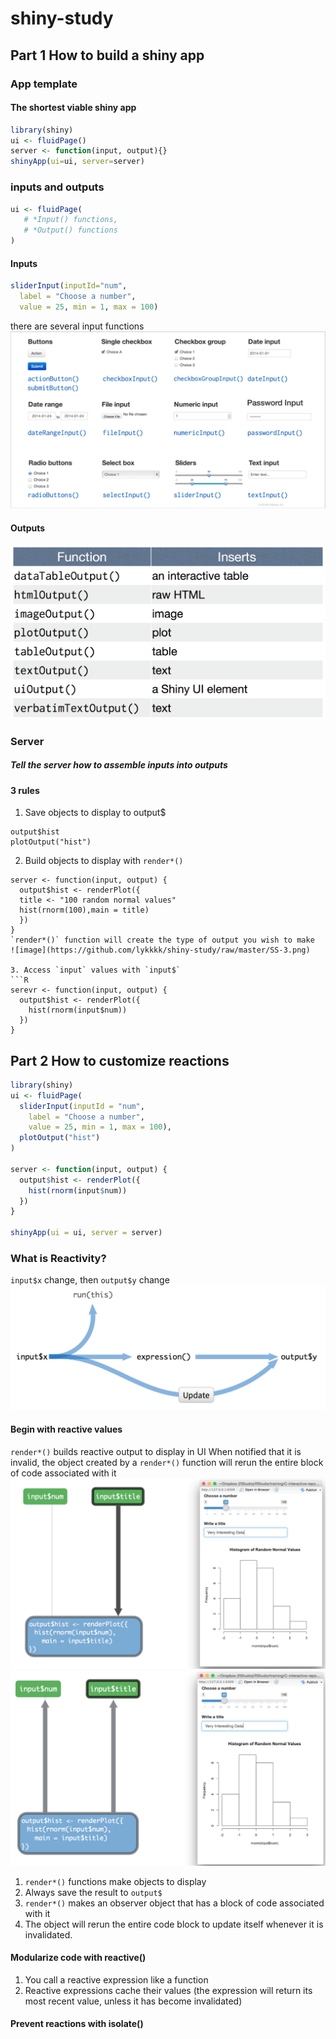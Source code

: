 # shiny-study

## Part 1 How to build a shiny app

### App template
#### The shortest viable shiny app

``` R
library(shiny)
ui <- fluidPage()
server <- function(input, output){}
shinyApp(ui=ui, server=server)

```

### inputs and outputs

``` R
ui <- fluidPage(
   # *Input() functions,
   # *Output() functions
)
```

#### Inputs

``` R
sliderInput(inputId="num",
  label = "Choose a number",
  value = 25, min = 1, max = 100)
```

there are several input functions
![image](https://github.com/lykkkk/shiny-study/raw/master/SS-1.png)


#### Outputs
![image](https://github.com/lykkkk/shiny-study/raw/master/SS-2.png)

### Server
##### Tell the server how to assemble inputs into outputs
#### 3 rules
1. Save objects to display to output$
```
output$hist
plotOutput("hist")
```

2. Build objects to display with `render*()`
```
server <- function(input, output) {
  output$hist <- renderPlot({
  title <- "100 random normal values"
  hist(rnorm(100),main = title)
  })
}
`render*()` function will create the type of output you wish to make
![image](https://github.com/lykkkk/shiny-study/raw/master/SS-3.png)

3. Access `input` values with `input$`
```R
serevr <- function(input, output) {
  output$hist <- renderPlot({
    hist(rnorm(input$num))
  })
}
```

## Part 2 How to customize reactions

```R
library(shiny)
ui <- fluidPage(
  sliderInput(inputId = "num",
    label = "Choose a number",
    value = 25, min = 1, max = 100),
  plotOutput("hist")
)

server <- function(input, output) {
  output$hist <- renderPlot({
    hist(rnorm(input$num))
  })
}

shinyApp(ui = ui, server = server)
```

### What is Reactivity?

`input$x` change, then `output$y` change
![image](https://github.com/lykkkk/shiny-study/raw/master/SS-4.png)

#### Begin with reactive values
`render*()` builds reactive output to display in UI
When notified that it is invalid, the object created by a `render*()` function will rerun the entire block of code associated with it
![image](https://github.com/lykkkk/shiny-study/raw/master/SS-5.png)
![image](https://github.com/lykkkk/shiny-study/raw/master/SS-6.png)

1. `render*()` functions make objects to display<br>
2. Always save the result to `output$` <br>
3. `render*()` makes an observer object that has a block of code associated with it<br>
4. The object will rerun the entire code block to update itself whenever it is invalidated.

#### Modularize code with reactive()
1. You call a reactive expression like a function
2. Reactive expressions cache their values (the expression will return its most recent value, unless it has become invalidated)

#### Prevent reactions with isolate()



